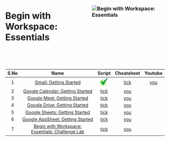 [youtube]: /assets/yt.png
[cross]: /assets/cross.jpg
[tick]: /assets/tick.jpg

### <img src="https://cdn.qwiklabs.com/ftZ5995WEhd6cF%2BEbjAVeqjKRiZswKm%2BrxO1hSuz82U%3D" alt="Begin with Workspace: Essentials" title="Begin with Workspace: Essentials" align="right" height="160" width="230"/>

# Begin with Workspace: Essentials

<br>
<br>
<br>


| S.No | Name | Script | Cheatsheet | Youtube |
| :--: | :---: | :------: | :--------: | :------: |
| 1 | [Gmail: Getting Started](https://www.cloudskillsboost.google/focuses/5825?parent=catalog) | [![tick][tick]]() | [tick]() | [you]() |
| 2 | [Google Calendar: Getting Started](https://www.cloudskillsboost.google/focuses/5826?parent=catalog) | [tick]() | [you]() |
| 3 | [Google Meet: Getting Started](https://www.cloudskillsboost.google/focuses/5831?parent=catalog) | [tick]() | [you]() |
| 4 | [Google Drive: Getting Started](https://www.cloudskillsboost.google/focuses/5827?parent=catalog) | [tick]() | [you]() |
| 5 | [Google Sheets: Getting Started](https://www.cloudskillsboost.google/focuses/5828?parent=catalog) | [tick]() | [you]() |
| 6 | [Google AppSheet: Getting Started](https://www.cloudskillsboost.google/focuses/19041?parent=catalog) | [tick]() | [you]() |
| 7 | [Begin with Workspace: Essentials: Challenge Lab](https://www.cloudskillsboost.google/focuses/39167?parent=catalog) | [tick]() | [you]() |
